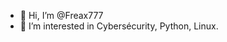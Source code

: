- 👋 Hi, I’m @Freax777
- 👀 I’m interested in Cybersécurity, Python, Linux.

<!---
Freax777/Freax777 is a ✨ special ✨ repository because its `README.md` (this file) appears on your GitHub profile.
You can click the Preview link to take a look at your changes.
--->
